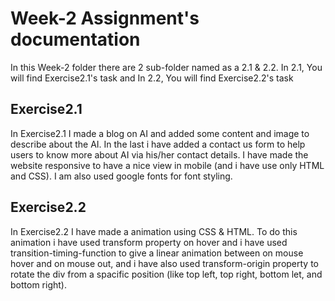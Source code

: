 # Week-2 Assignment's documentation

In this Week-2 folder there are 2 sub-folder named as a 2.1 & 2.2. In 2.1, You will find Exercise2.1's task and In 2.2, You will find Exercise2.2's task

## Exercise2.1
In Exercise2.1 I made a blog on AI and added some content and image to describe about the AI. In the last i have added a contact us form to help users to know more about AI via his/her contact details. I have made the website responsive to have a nice view in mobile (and i have use only HTML and CSS). I am also used google fonts for font styling.

## Exercise2.2
In Exercise2.2 I have made a animation using CSS & HTML. To do this animation i have used transform property on hover and i have used transition-timing-function to give a linear animation between on mouse hover and on mouse out, and i have also used transform-origin property to rotate the div from a spacific position (like top left, top right, bottom let, and bottom right).